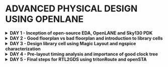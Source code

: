 # ADVANCED PHYSICAL DESIGN USING OPENLANE

 

<details>

<summary><b> DAY 1 - Inception of open-source EDA, OpenLANE and Sky130 PDK </b></summary>

+ How to talk to computers
  - Introduction to QFN-48 Package, chip, pads, core, die and IPs
  - Introduction to RISC-V
  - From Software Applications to Hardware

+ SoC design and OpenLANE
  - Introduction to all components of open-source digital asic design
  - Simplified RTL2GDS flow
  - Introduction to OpenLANE and Strive chipsets
  - Introduction to OpenLANE detailed ASIC design flow

+ Get familiar to open-source EDA tools
  - OpenLANE Directory structure in detail
  - Design Preparation Step
  - Review files after design prep and run synthesis
  - OpenLANE Project Git Link Description
  - Steps to characterize synthesis results
  
</details>
<details>

<summary><b> DAY 2 - Good floorplan vs bad floorplan and introduction to library cells </b></summary>

+ Chip Floor planning considerations
  - Utilization factor and aspect ratio
  - Concept of pre-placed cells
  - De-coupling capacitors
  - Power planning
  - Pin placement and logical cell placement blockage
  - Steps to run floorplan using OpenLANE
  - Review floorplan files and steps to view floorplan
  - Review floorplan layout in Magic

+ Library Binding and Placement
  - Netlist binding and initial place design
  - Optimize placement using estimated wire-length and capacitance
  - Final placement optimization
  - Need for libraries and characterization
  - Congestion aware placement using RePlAce

+ Cell design and characterization flows
  - Inputs for cell design flow
  - Circuit design step
  - Layout design step
  - Typical characterization flow

+ General timing characterization parameters
  - Timing threshold definitions
  - Propagation delay and transition time
  
</details>

<details>

<summary><b> DAY 3 - Design library cell using Magic Layout and ngspice characterization </b></summary>

+ Labs for CMOS inverter ngspice simulations
  - IO placer revision
  - SPICE deck creation for CMOS inverter
  - SPICE simulation lab for CMOS inverter
  - Switching Threshold Vm
  - Static and dynamic simulation of CMOS inverter
  - Lab steps to git clone vsdstdcelldesign

+ Inception of Layout and CMOS fabrication process
  - Create Active regions
  - Formation of N-well and P-well
  - Formation of gate terminal
  - Lightly doped drain (LDD) formation
  - Source and drain formation
  - Local interconnect formation
  - Higher level metal formation
  - Lab introduction to Sky130 basic layers layout and LEF using inverter
  - Lab steps to create std cell layout and extract spice netlist

+ Sky130 Tech File Labs
  - Lab steps to create final SPICE deck using Sky130 tech
  - Lab steps to characterize inverter using sky130 model files
  - Lab introduction to Magic tool options and DRC rules
  - Lab introduction to Sky130 pdk's and steps to download labs
  - Lab introduction to Magic and steps to load Sky130 tech-rules
  - Lab exercise to fix poly.9 error in Sky130 tech-file
  - Lab exercise to implement poly resistor spacing to diff and tap
  - Lab challenge exercise to describe DRC error as geometrical construct
  - Lab challenge to find missing or incorrect rules and fix them

</details>

<details>

<summary><b> DAY 4 - Pre-layout timing analysis and importance of good clock tree </b></summary>

+ Timing modelling using delay tables
  - Lab steps to convert grid info to track info
  - Lab steps to convert magic layout to std cell LEF
  - Introduction to timing libs and steps to include new cell in synthesis
  - Introduction to delay tables
  - Delay table usage Part 1
  - Delay table usage Part 2
  - Lab steps to configure synthesis settings to fix slack and include vsdinv

+ Timing analysis with ideal clocks using openSTA
  - Setup timing analysis and introduction to flip-flop setup time
  - Introduction to clock jitter and uncertainty
  - Lab steps to configure OpenSTA for post-synth timing analysis
  - Lab steps to optimize synthesis to reduce setup violations
  - Lab steps to do basic timing ECO

+ Clock tree synthesis TritonCTS and signal integrity
  - Clock tree routing and buffering using H-Tree algorithm
  - Crosstalk and clock net shielding
  - Lab steps to run CTS using TritonCTS
  - Lab steps to verify CTS runs

+ Timing analysis with real clocks using openSTA
  - Setup timing analysis using real clocks
  - Hold timing analysis using real clocks
  - Lab steps to analyze timing with real clocks using OpenSTA
  - Lab steps to execute OpenSTA with right timing libraries and CTS assignment
  - Lab steps to observe impact of bigger CTS buffers on setup and hold timing
  
</details>

<details>

<summary><b> DAY 5 - Final steps for RTL2GDS using tritonRoute and openSTA </b></summary>

+ Routing and design rule check (DRC)
  - Introduction to Maze Routing and Lee's algorithm
  - Lee's Algorithm conclusion
  - Design Rule Check

+ Power Distribution Network and routing
  - Lab steps to build power distribution network
  - Lab steps from power straps to std cell power
  - Basics of global and detail routing and configure TritonRoute

+ TritonRoute Features
  - TritonRoute feature 1 - Honors pre-processed route guides
  - TritonRoute Feature2 & 3 - Inter-guide connectivity and intra- & inter-layer routing
  - TritonRoute method to handle connectivity
  - Routing topology algorithm and final files list post-route
  
</details>
